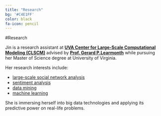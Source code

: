 ```yaml
---
title: "Research"
bg: '#C4E1FF'
color: black
fa-icon: pencil
---
```


#Research


Jin is a research assistant at [**UVA Center for Large-Scale Computational Modeling (CLSCM)**](http://www.virginia.edu/CLSCM/) advised by [**Prof. Gerard P.Learmonth**](http://web.sys.virginia.edu/gerard-p-learmonth-sr.html) while pursuing her Master of Science degree at University of Virginia. 

Her research interests include:

- <a href="http://en.wikipedia.org/wiki/Social_network_analysis">large-scale social network analysis</a>
- <a href="http://en.wikipedia.org/wiki/Sentiment_analysis">sentiment analysis</a>
- <a href="http://en.wikipedia.org/wiki/Data_mining">data mining</a> 
- <a href="http://en.wikipedia.org/wiki/Machine_learning">machine learning</a>

She is immersing herself into big data technologies and applying its predictive power on real-life problems.


